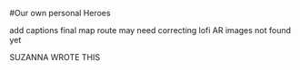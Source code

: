 #Our own personal Heroes

add captions
final map route may need correcting
lofi AR images not found yet

SUZANNA WROTE THIS
